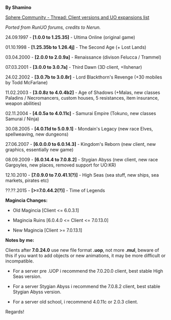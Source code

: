 **By Shamino**

[Sphere Community - Thread: Client versions and UO expansions list](https://forum.spherecommunity.net/Thread-Client-Versions-UO-Expansions-LIST)

*Ported from RunUO forums, credits to Nerun.*

24.09.1997 - **[1.0.0 to 1.25.35]** - Ultima Online (original game)

01.10.1998 - **[1.25.35b to 1.26.4j]** - The Second Age (+ Lost Lands)

03.04.2000 - **[2.0.0 to 2.0.9a]** - Renaissance (divison Felucca / Trammel)

07.03.2001 - **[3.0.0 to 3.0.7a]** - Third Dawn (3D client, +Ilshenar)

24.02.2002 - **[3.0.7b to 3.0.8r]** - Lord Blackthorn's Revenge (+30 mobiles by Todd McFarlane)

11.02.2003 - **[3.0.8z to 4.0.4b2]** - Age of Shadows (+Malas, new classes Paladins / Necromancers, custom houses, 5 resistances, item insurance, weapon abilities)

02.11.2004 - **[4.0.5a to 4.0.11c]** - Samurai Empire (Tokuno, new classes Samurai / Ninja)

30.08.2005 - **[4.0.11d to 5.0.9.1]** - Mondain's Legacy (new race Elves, spellweaving, new dungeons)

27.06.2007 - **[6.0.0.0 to 6.0.14.3]** - Kingdom's Reborn (new client, new graphics, essentially new game)

08.09.2009 - **[6.0.14.4 to 7.0.8.2]** - Stygian Abyss (new client, new race Gargoyles, new places, removed support for UO:KR)

12.10.2010 - **[7.0.9.0 to 7.0.41.1(?)]** - High Seas (sea stuff, new ships, sea markets, pirates etc)

??.??.2015 - **[>=7.0.44.2(?)]** - Time of Legends

**Magincia Changes:**

* Old Magincia [Client <= 6.0.3.1]

* Magincia Ruins [6.0.4.0 <= Client <= 7.0.13.0]

* New Magincia [Client >= 7.0.13.1]

**Notes by me:**

Clients after **7.0.24.0** use new file format **.uop**, not more **.mul**, beware of this if you want to add objects or new animations, it may be more difficult or incompatible.

* For a server pre .UOP i recommend the 7.0.20.0 client, best stable High Seas version.

* For a server Stygian Abyss i recommend the 7.0.8.2 client, best stable Stygian Abyss version.

* For a server old school, i recommend 4.0.11c or 2.0.3 client.

Regards!
